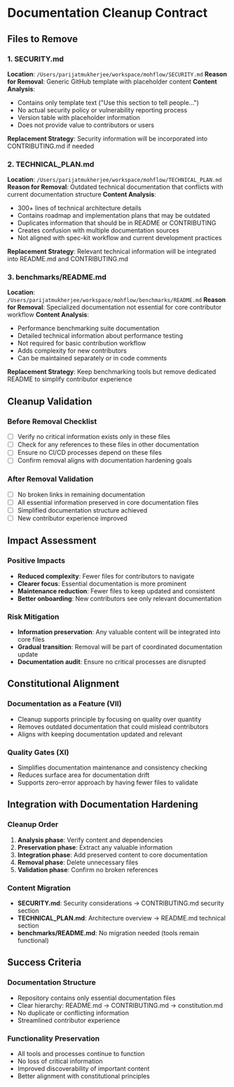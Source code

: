 # Documentation Cleanup Contract

## Files to Remove

### 1. SECURITY.md
**Location**: `/Users/parijatmukherjee/workspace/mohflow/SECURITY.md`
**Reason for Removal**: Generic GitHub template with placeholder content
**Content Analysis**:
- Contains only template text ("Use this section to tell people...")
- No actual security policy or vulnerability reporting process
- Version table with placeholder information
- Does not provide value to contributors or users

**Replacement Strategy**: Security information will be incorporated into CONTRIBUTING.md if needed

### 2. TECHNICAL_PLAN.md
**Location**: `/Users/parijatmukherjee/workspace/mohflow/TECHNICAL_PLAN.md`
**Reason for Removal**: Outdated technical documentation that conflicts with current documentation structure
**Content Analysis**:
- 300+ lines of technical architecture details
- Contains roadmap and implementation plans that may be outdated
- Duplicates information that should be in README or CONTRIBUTING
- Creates confusion with multiple documentation sources
- Not aligned with spec-kit workflow and current development practices

**Replacement Strategy**: Relevant technical information will be integrated into README.md and CONTRIBUTING.md

### 3. benchmarks/README.md
**Location**: `/Users/parijatmukherjee/workspace/mohflow/benchmarks/README.md`
**Reason for Removal**: Specialized documentation not essential for core contributor workflow
**Content Analysis**:
- Performance benchmarking suite documentation
- Detailed technical information about performance testing
- Not required for basic contribution workflow
- Adds complexity for new contributors
- Can be maintained separately or in code comments

**Replacement Strategy**: Keep benchmarking tools but remove dedicated README to simplify contributor experience

## Cleanup Validation

### Before Removal Checklist
- [ ] Verify no critical information exists only in these files
- [ ] Check for any references to these files in other documentation
- [ ] Ensure no CI/CD processes depend on these files
- [ ] Confirm removal aligns with documentation hardening goals

### After Removal Validation
- [ ] No broken links in remaining documentation
- [ ] All essential information preserved in core documentation files
- [ ] Simplified documentation structure achieved
- [ ] New contributor experience improved

## Impact Assessment

### Positive Impacts
- **Reduced complexity**: Fewer files for contributors to navigate
- **Clearer focus**: Essential documentation is more prominent
- **Maintenance reduction**: Fewer files to keep updated and consistent
- **Better onboarding**: New contributors see only relevant documentation

### Risk Mitigation
- **Information preservation**: Any valuable content will be integrated into core files
- **Gradual transition**: Removal will be part of coordinated documentation update
- **Documentation audit**: Ensure no critical processes are disrupted

## Constitutional Alignment

### Documentation as a Feature (VII)
- Cleanup supports principle by focusing on quality over quantity
- Removes outdated documentation that could mislead contributors
- Aligns with keeping documentation updated and relevant

### Quality Gates (XI)
- Simplifies documentation maintenance and consistency checking
- Reduces surface area for documentation drift
- Supports zero-error approach by having fewer files to validate

## Integration with Documentation Hardening

### Cleanup Order
1. **Analysis phase**: Verify content and dependencies
2. **Preservation phase**: Extract any valuable information
3. **Integration phase**: Add preserved content to core documentation
4. **Removal phase**: Delete unnecessary files
5. **Validation phase**: Confirm no broken references

### Content Migration
- **SECURITY.md**: Security considerations → CONTRIBUTING.md security section
- **TECHNICAL_PLAN.md**: Architecture overview → README.md technical section
- **benchmarks/README.md**: No migration needed (tools remain functional)

## Success Criteria

### Documentation Structure
- Repository contains only essential documentation files
- Clear hierarchy: README.md → CONTRIBUTING.md → constitution.md
- No duplicate or conflicting information
- Streamlined contributor experience

### Functionality Preservation
- All tools and processes continue to function
- No loss of critical information
- Improved discoverability of important content
- Better alignment with constitutional principles